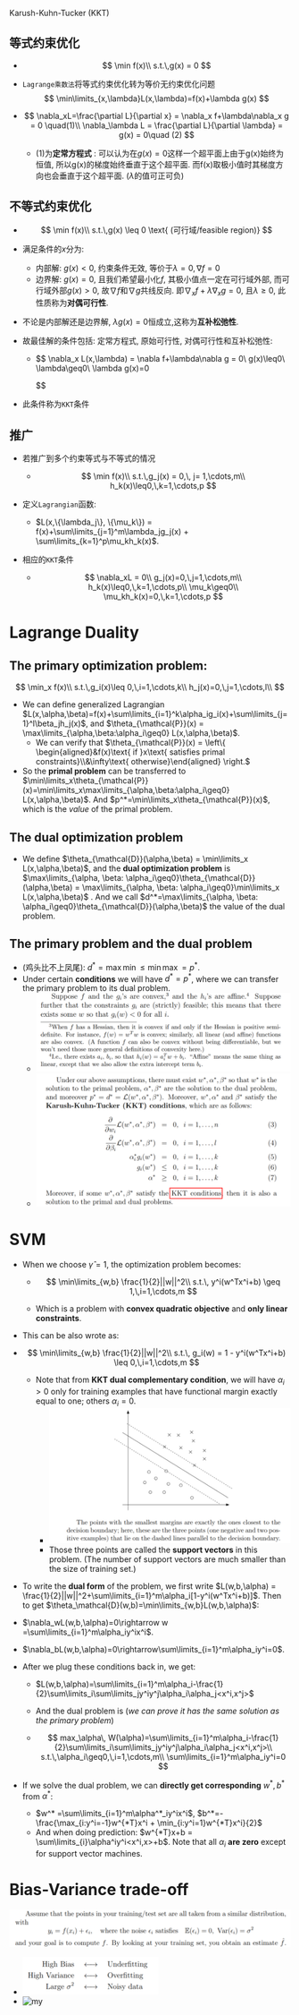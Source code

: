 Karush-Kuhn-Tucker (KKT)

## 等式约束优化

- $$
  \min f(x)\\
  s.t.\,g(x) = 0
  $$

- `Lagrange乘数法`将等式约束优化转为等价无约束优化问题
  $$
  \min\limits_{x,\lambda}L(x,\lambda)=f(x)+\lambda g(x)
  $$

- $$
  \nabla_xL=\frac{\partial L}{\partial x} = \nabla_x f+\lambda\nabla_x g = 0 \quad(1)\\
  \nabla_\lambda L = \frac{\partial L}{\partial \lambda} = g(x) = 0\quad (2)
  $$

  - (1)为**定常方程式** : 可以认为在$g(x)=0$这样一个超平面上由于g(x)始终为恒值, 所以g(x)的梯度始终垂直于这个超平面. 而f(x)取极小值时其梯度方向也会垂直于这个超平面. ($\lambda$的值可正可负)

## 不等式约束优化

- $$
  \min f(x)\\
  s.t.\,g(x) \leq 0 \text{ (可行域/feasible region)}
  $$

- 满足条件的$x$分为:

  - 内部解: $g(x)<0$, 约束条件无效, 等价于$\lambda=0, \nabla f=0$
  - 边界解: $g(x)=0$, 且我们希望最小化$f$, 其极小值点一定在可行域外部, 而可行域外部$g(x)>0$, 故$\nabla f$和$\nabla g$共线反向. 即$\nabla_x f + \lambda\nabla_x g = 0$, 且$\lambda\geq0$, 此性质称为**对偶可行性**.

- 不论是内部解还是边界解, $\lambda g(x) = 0$恒成立,这称为**互补松弛性**.

- 故最佳解的条件包括: 定常方程式, 原始可行性, 对偶可行性和互补松弛性:

  - $$
    \nabla_x L(x,\lambda) = \nabla f+\lambda\nabla g = 0\\
    g(x)\leq0\\
    \lambda\geq0\\
    \lambda g(x)=0
    	
    $$

- 此条件称为`KKT`条件

## 推广

- 若推广到多个约束等式与不等式的情况

  - $$
    \min f(x)\\
    s.t.\,g_j(x) = 0,\, j= 1,\cdots,m\\
    h_k(x)\leq0,\,k=1,\cdots,p
    $$

- 定义`Lagrangian`函数: 

  - $L(x,\{\lambda_j\}, \{\mu_k\}) = f(x)+\sum\limits_{j=1}^m\lambda_jg_j(x) + \sum\limits_{k=1}^p\mu_kh_k(x)$.

- 相应的`KKT`条件

  - $$
    \nabla_xL = 0\\
    g_j(x)=0,\,j=1,\cdots,m\\
    h_k(x)\leq0,\,k=1,\cdots,p\\
    \mu_k\geq0\\
    \mu_kh_k(x)=0,\,k=1,\cdots,p
    $$


# Lagrange Duality

## The **primary** optimization problem:

$$
\min_x f(x)\\
s.t.\,g_i(x)\leq 0,\,i=1,\cdots,k\\
h_j(x)=0,\,j=1,\cdots,l\\
$$

- We can define generalized Lagrangian $L(x,\alpha,\beta)=f(x)+\sum\limits_{i=1}^k\alpha_ig_i(x)+\sum\limits_{j=1}^l\beta_jh_j(x)$, and $\theta_{\mathcal{P}}(x) = \max\limits_{\alpha,\beta:\alpha_i\geq0} L(x,\alpha,\beta)$.
  - We can verify that $\theta_{\mathcal{P}}(x) = \left\{ \begin{aligned}&f(x)\text{ if }x\text{ satisfies primal constraints}\\&\infty\text{ otherwise}\end{aligned} \right.$
- So the **primal problem** can be transferred to $\min\limits_x\theta_{\mathcal{P}}(x)=\min\limits_x\max\limits_{\alpha,\beta:\alpha_i\geq0} L(x,\alpha,\beta)$. And $p^*=\min\limits_x\theta_{\mathcal{P}}(x)$, which is the *value* of the primal problem.

## The dual optimization problem

- We define $\theta_{\mathcal{D}}(\alpha,\beta) = \min\limits_x L(x,\alpha,\beta)$, and the **dual optimization problem** is $\max\limits_{\alpha, \beta: \alpha_i\geq0}\theta_{\mathcal{D}}(\alpha,\beta) = \max\limits_{\alpha, \beta: \alpha_i\geq0}\min\limits_x L(x,\alpha,\beta)$ . And we call $d^*=\max\limits_{\alpha, \beta: \alpha_i\geq0}\theta_{\mathcal{D}}(\alpha,\beta)$ the value of the dual problem.

## The primary problem and the dual problem

- (鸡头比不上凤尾): $d^*=\max\min \leq \min\max = p^*$.
- Under certain **conditions** we will have $d^*=p^*$, where we can transfer the primary problem to its dual problem.
  - <img src=".\pic\image-20200921151123554.png" alt="image-20200921151123554" style="zoom:60%;" />
  - ![image-20200921151159627](.\pic\image-20200921151159627.png)

# SVM

- When we choose $\hat\gamma = 1$, the optimization problem becomes:

  - $$
    \min\limits_{w,b} \frac{1}{2}||w||^2\\
    s.t.\, y^i(w^Tx^i+b) \geq 1,\,i=1,\cdots,m
    $$

  - Which is a problem with **convex quadratic objective** and **only linear constraints**.

- This can be also wrote as:

- $$
  \min\limits_{w,b} \frac{1}{2}||w||^2\\
  s.t.\, g_i(w) = 1 - y^i(w^Tx^i+b) \leq 0,\,i=1,\cdots,m
  $$

  - Note that from **KKT dual complementary condition**, we will have $\alpha_i>0$ only for training examples that have functional margin exactly equal to one; others $\alpha_i=0$.
    - <img src=".\pic\image-20200921154205176.png" alt="image-20200921154205176" style="zoom:50%;" />
    - Those three points are called the **support vectors** in this problem. (The number of support vectors are much smaller than the size of training set.)

-  To write the **dual form** of the problem, we first write $L(w,b,\alpha) = \frac{1}{2}||w||^2+\sum\limits_{i=1}^m\alpha_i[1-y^i(w^Tx^i+b)]$. Then to get $\theta_\mathcal{D}(w,b)=\min\limits_{w,b}L(w,b,\alpha)$:

  - $\nabla_wL(w,b,\alpha)=0\rightarrow w =\sum\limits_{i=1}^m\alpha_iy^ix^i$.
  - $\nabla_bL(w,b,\alpha)=0\rightarrow\sum\limits_{i=1}^m\alpha_iy^i=0$.

- After we plug these conditions back in, we get:

  - $L(w,b,\alpha)=\sum\limits_{i=1}^m\alpha_i-\frac{1}{2}\sum\limits_i\sum\limits_jy^iy^j\alpha_i\alpha_j<x^i,x^j>$

  - And the dual problem is (*we can prove it has the same solution as the primary problem*)

  - $$
    max_\alpha\, W(\alpha)=\sum\limits_{i=1}^m\alpha_i-\frac{1}{2}\sum\limits_i\sum\limits_jy^iy^j\alpha_i\alpha_j<x^i,x^j>\\
    s.t.\,\alpha_i\geq0,\,i=1,\cdots,m\\
    \sum\limits_{i=1}^m\alpha_iy^i=0
    $$

- If we solve the dual problem, we can **directly get corresponding** $w^*,b^*$ from $\alpha^*$:

  - $w^* =\sum\limits_{i=1}^m\alpha^*_iy^ix^i$, $b^*=-\frac{\max_{i:y^i=-1}w^{*T}x^i + \min_{i:y^i=1}w^{*T}x^i}{2}$ 
  - And when doing prediction: $w^{*T}x+b = \sum\limits_{i}\alpha^iy^i<x^i,x>+b$. Note that all $\alpha_i$ **are zero** except for support vector machines.

# Bias-Variance trade-off

![image-20200922104515679](.\pic\image-20200922104515679.png)

- <img src=".\pic\image-20200922104606622.png" alt="image-20200922104606622" style="zoom:50%;" />
- ![my](/home/lemon/Workspace/myCheatSheet/Math/pic/my.png)

